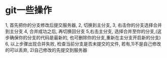 # git一些操作
1, 首先把你的分支修改后提交服务器,
2, 切换到主分支, 
3, 右击你的分支选择合并到主分支
4, 合并成功之后, 再切换回分支
5,右击主分支, 选择合并至你的分支,(这步确保你的分支的代码是最新的, 也可删除你的分支,重新在主分支开启新的分支)
6, 以上步骤出现合并失败, 检查当前分支是否未提交的文件, 若有,1)不是自己修改的可以丢弃, 2)自己修改的先提交到服务器


